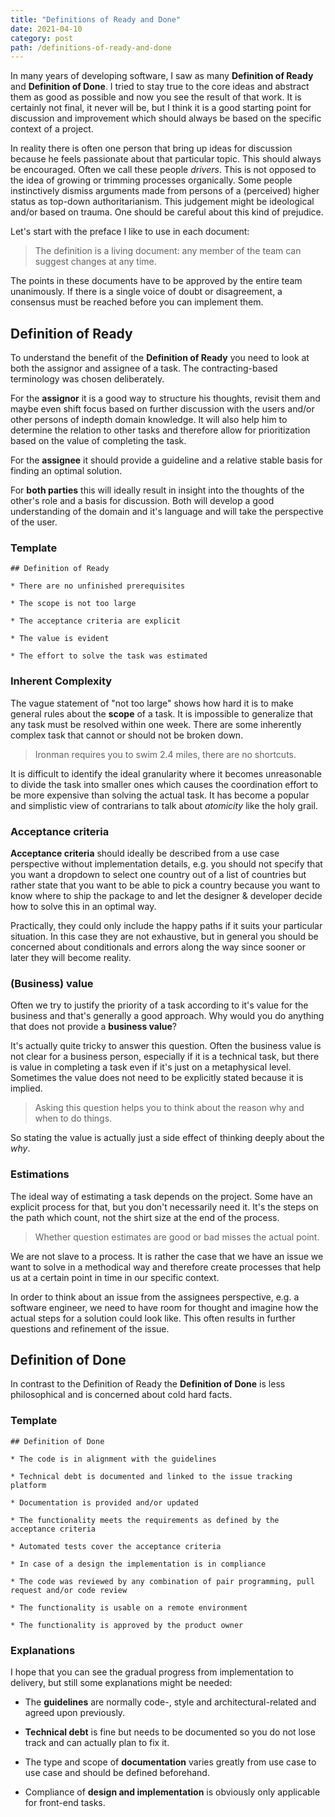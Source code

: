 ```yaml
---
title: "Definitions of Ready and Done"
date: 2021-04-10
category: post
path: /definitions-of-ready-and-done
---
```


In many years of developing software, I saw as many **Definition of Ready** and **Definition of Done**. I tried to stay true to the core ideas and abstract them as good as possible and now you see the result of that work. It is certainly not final, it never will be, but I think it is a good starting point for discussion and improvement which should always be based on the specific context of a project.

In reality there is often one person that bring up ideas for discussion because he feels passionate about that particular topic. This should always be encouraged. Often we call these people *drivers*. This is not opposed to the idea of growing or trimming processes organically. Some people instinctively dismiss arguments made from persons of a (perceived) higher status as top-down authoritarianism. This judgement might be ideological and/or based on trauma. One should be careful about this kind of prejudice.

Let's start with the preface I like to use in each document:

> The definition is a living document: any member of the team can suggest changes at any time.

The points in these documents have to be approved by the entire team unanimously. If there is a single voice of doubt or disagreement, a consensus must be reached before you can implement them.

## Definition of Ready

To understand the benefit of the **Definition of Ready** you need to look at both the assignor and assignee of a task. The contracting-based terminology was chosen deliberately.

For the **assignor** it is a good way to structure his thoughts, revisit them and maybe even shift focus based on further discussion with the users and/or other persons of indepth domain knowledge. It will also help him to determine the relation to other tasks and therefore allow for prioritization based on the value of completing the task.

For the **assignee** it should provide a guideline and a relative stable basis for finding an optimal solution.

For **both parties** this will ideally result in insight into the thoughts of the other's role and a basis for discussion. Both will develop a good understanding of the domain and it's language and will take the perspective of the user.

### Template

```text
## Definition of Ready

* There are no unfinished prerequisites

* The scope is not too large

* The acceptance criteria are explicit

* The value is evident

* The effort to solve the task was estimated
```

### Inherent Complexity

The vague statement of "not too large" shows how hard it is to make general rules about the **scope** of a task. It is impossible to generalize that any task must be resolved within one week. There are some inherently complex task that cannot or should not be broken down.

> Ironman requires you to swim 2.4 miles, there are no shortcuts.

It is difficult to identify the ideal granularity where it becomes unreasonable to divide the task into smaller ones which causes the coordination effort to be more expensive than solving the actual task. It has become a popular and simplistic view of contrarians to talk about *atomicity* like the holy grail.

### Acceptance criteria

**Acceptance criteria** should ideally be described from a use case perspective without implementation details, e.g. you should not specify that you want a dropdown to select one country out of a list of countries but rather state that you want to be able to pick a country because you want to know where to ship the package to and let the designer & developer decide how to solve this in an optimal way.

Practically, they could only include the happy paths if it suits your particular situation. In this case they are not exhaustive, but in general you should be concerned about conditionals and errors along the way since sooner or later they will become reality.

### (Business) value

Often we try to justify the priority of a task according to it's value for the business and that's generally a good approach. Why would you do anything that does not provide a **business value**?

It's actually quite tricky to answer this question. Often the business value is not clear for a business person, especially if it is a technical task, but there is value in completing a task even if it's just on a metaphysical level. Sometimes the value does not need to be explicitly stated because it is implied.

> Asking this question helps you to think about the reason why and when to do things.

So stating the value is actually just a side effect of thinking deeply about the *why*.

### Estimations

The ideal way of estimating a task depends on the project. Some have an explicit process for that, but you don't necessarily need it. It's the steps on the path which count, not the shirt size at the end of the process.

> Whether question estimates are good or bad misses the actual point.

We are not slave to a process. It is rather the case that we have an issue we want to solve in a methodical way and therefore create processes that help us at a certain point in time in our specific context.

In order to think about an issue from the assignees perspective, e.g. a software engineer, we need to have room for thought and imagine how the actual steps for a solution could look like. This often results in further questions and refinement of the issue.

## Definition of Done

In contrast to the Definition of Ready the **Definition of Done** is less philosophical and is concerned about cold hard facts.

### Template

```text
## Definition of Done

* The code is in alignment with the guidelines

* Technical debt is documented and linked to the issue tracking platform

* Documentation is provided and/or updated

* The functionality meets the requirements as defined by the acceptance criteria

* Automated tests cover the acceptance criteria

* In case of a design the implementation is in compliance

* The code was reviewed by any combination of pair programming, pull request and/or code review

* The functionality is usable on a remote environment

* The functionality is approved by the product owner
```

### Explanations

I hope that you can see the gradual progress from implementation to delivery, but still some explanations might be needed:

* The **guidelines** are normally code-, style and architectural-related and agreed upon previously.

* **Technical debt** is fine but needs to be documented so you do not lose track and can actually plan to fix it.

* The type and scope of **documentation** varies greatly from use case to use case and should be defined beforehand.

* Compliance of **design and implementation** is obviously only applicable for front-end tasks.
